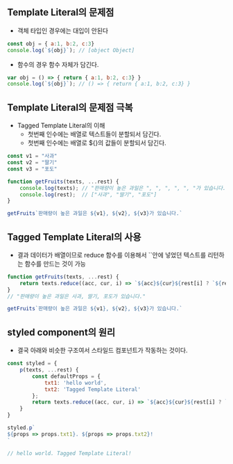 ## Template Literal의 문제점
- 객체 타입인 경우에는 대입이 안된다

```javascript
const obj = { a:1, b:2, c:3}
console.log(`${obj}`); // [object Object]
```

- 함수의 경우 함수 자체가 담긴다.

```javascript
var obj = () => { return { a:1, b:2, c:3} }
console.log(`${obj}`); // () => { return { a:1, b:2, c:3} }
```

## Template Literal의 문제점 극복
- Tagged Template Literal의 이해
    - 첫번째 인수에는 배열로 텍스트들이 분할되서 담긴다.
    - 첫번째 인수에는 배열로 ${}의 값들이 분할되서 담긴다.
    
```javascript
const v1 = "사과"
const v2 = "딸기"
const v3 = "포도"

function getFruits(texts, ...rest) {
    console.log(texts); // "판매량이 높은 과일은 ", ", ", ", ", "가 있습니다.", raw: Array(4)]
    console.log(rest);  // ["사과", "딸기", "포도"]
}

getFruits`판매량이 높은 과일은 ${v1}, ${v2}, ${v3}가 있습니다.`
```

## Tagged Template Literal의 사용
- 결과 데이터가 배열이므로 reduce 함수를 이용해서 ``안에 넣었던 텍스트를 리턴하는 함수를 만드는 것이 가능

```javascript
function getFruits(texts, ...rest) {
    return texts.reduce((acc, cur, i) => `${acc}${cur}${rest[i] ? `${rest[i]}` : ''}`, '');
}
// "판매량이 높은 과일은 사과, 딸기, 포도가 있습니다."

getFruits`판매량이 높은 과일은 ${v1}, ${v2}, ${v3}가 있습니다.`
```

## styled component의 원리
- 결국 아래와 비슷한 구조여서 스타일드 컴포넌트가 작동하는 것이다.

```javascript
const styled = {
    p(texts, ...rest) {
        const defaultProps = {
            txt1: 'hello world',
            txt2: 'Tagged Template Literal'
        };
        return texts.reduce((acc, cur, i) => `${acc}${cur}${rest[i] ? `${rest[i](defaultProps)}` : ''}`, '');
    }
}

styled.p`
${props => props.txt1}. ${props => props.txt2}!
`

// hello world. Tagged Template Literal!
```
